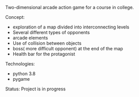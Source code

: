 Two-dimensional arcade action game for a course in college.

Concept:
 - exploration of a map divided into interconnecting levels
 - Several different types of opponents
 - arcade elements
 - Use of collision between objects
 - boss( more difficult opponent) at the end of the map
 - Health bar for the protagonist

Technologies:
 - python 3.8
 - pygame

Status:
 Project is in progress
